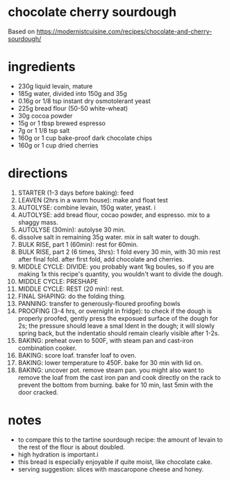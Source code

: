 # chocolate cherry sourdough
Based on https://modernistcuisine.com/recipes/chocolate-and-cherry-sourdough/

# ingredients
- 230g liquid levain, mature
- 185g water, divided into 150g and 35g
- 0.16g or 1/8 tsp instant dry osmotolerant yeast
- 225g bread flour (50-50 white-wheat)
- 30g cocoa powder
- 15g or 1 tbsp brewed espresso
- 7g or 1 1/8 tsp salt
- 160g or 1 cup bake-proof dark chocolate chips
- 160g or 1 cup dried cherries

# directions
1. STARTER (1-3 days before baking): feed 
1. LEAVEN (2hrs in a warm house): make and float test
1. AUTOLYSE: combine levain, 150g water, yeast. i
1. AUTOLYSE: add bread flour, cocao powder, and espresso. mix to a shaggy mass. 
1. AUTOLYSE (30min): autolyse 30 min.
1. dissolve salt in remaining 35g water. mix in salt water to dough.
1. BULK RISE, part 1 (60min): rest for 60min.
1. BULK RISE, part 2 (6 times, 3hrs): 1 fold every 30 min, with 30 min rest after final fold. after first fold, add chocolate and cherries.
1. MIDDLE CYCLE: DIVIDE: you probably want 1kg boules, so if you are making 1x this recipe's quantity, you wouldn't want to divide the dough.
1. MIDDLE CYCLE: PRESHAPE
1. MIDDLE CYCLE: REST (20 min): rest.
1. FINAL SHAPING: do the folding thing.
1. PANNING: transfer to generously-floured proofing bowls
1. PROOFING (3-4 hrs, or overnight in fridge): to check if the dough is properly proofed, gently press the exposued surface of the dough for 2s; the pressure should leave a smal ldent in the dough; it will slowly spring back, but the indentatio should remain clearly visible after 1-2s.
1. BAKING: preheat oven to 500F, with steam pan and cast-iron combination cooker.
1. BAKING: score loaf. transfer loaf to oven.
1. BAKING: lower temperature to 450F. bake for 30 min with lid on.
1. BAKING: uncover pot. remove steam pan. you might also want to remove the loaf from the cast iron pan and cook directly on the rack to prevent the bottom from burning. bake for 10 min, last 5min with the door cracked. 

# notes
- to compare this to the tartine sourdough recipe: the amount of levain to the rest of the flour is about doubled. 
- high hydration is important.i
- this bread is especially enjoyable if quite moist, like chocolate cake.
- serving suggestion: slices with mascaropone cheese and honey.
